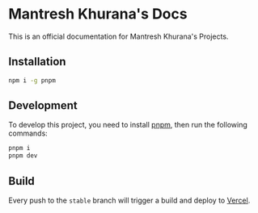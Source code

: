 # Mantresh Khurana's Docs

This is an official documentation for Mantresh Khurana's Projects.

## Installation

```bash
npm i -g pnpm
```

## Development

To develop this project, you need to install [pnpm](https://pnpm.js.org/), then run the following commands:

```bash
pnpm i
pnpm dev
```

## Build

Every push to the `stable` branch will trigger a build and deploy to [Vercel](https://vercel.com/).
